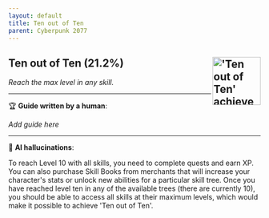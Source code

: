 ```yaml
---
layout: default
title: Ten out of Ten
parent: Cyberpunk 2077
---
```


## Ten out of Ten (21.2%) <img align="right" src="https://cdn.cloudflare.steamstatic.com/steamcommunity/public/images/apps/1091500/a9109d1262f0121dd2c4369a5cbbdde0b7c347bb.jpg" alt="'Ten out of Ten' achievement icon" width="96" height="96">

_Reach the max level in any skill._

---

:trophy: **Guide written by a human**:

_Add guide here_

---

:robot: **AI hallucinations**:

To reach Level 10 with all skills, you need to complete quests and earn XP. You can also purchase Skill Books from merchants that will increase your character's stats or unlock new abilities for a particular skill tree. Once you have reached level ten in any of the available trees (there are currently 10), you should be able to access all skills at their maximum levels, which would make it possible to achieve 'Ten out of Ten'.
